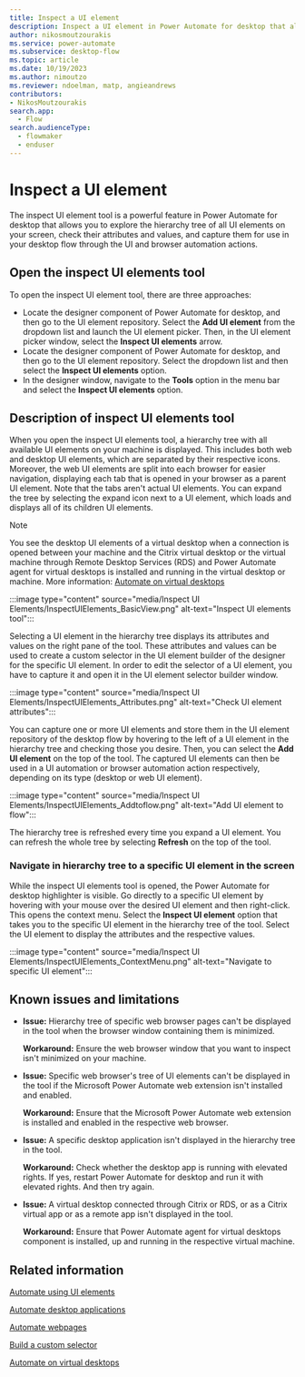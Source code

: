 ```yaml
---
title: Inspect a UI element
description: Inspect a UI element in Power Automate for desktop that allows you to explore the hierarchy tree of all UI elements on your screen.
author: nikosmoutzourakis
ms.service: power-automate
ms.subservice: desktop-flow
ms.topic: article
ms.date: 10/19/2023
ms.author: nimoutzo
ms.reviewer: ndoelman, matp, angieandrews
contributors:
- NikosMoutzourakis
search.app: 
  - Flow
search.audienceType: 
  - flowmaker
  - enduser
---
```

# Inspect a UI element

The inspect UI element tool is a powerful feature in Power Automate for desktop that allows you to explore the hierarchy tree of all UI elements on your screen, check their attributes and values, and capture them for use in your desktop flow through the UI and browser automation actions.

## Open the inspect UI elements tool

To open the inspect UI element tool, there are three approaches:
- Locate the designer component of Power Automate for desktop, and then go to the UI element repository. Select the **Add UI element** from the dropdown list and launch the UI element picker. Then, in the UI element picker window, select the **Inspect UI elements** arrow.
- Locate the designer component of Power Automate for desktop, and then go to the UI element repository. Select the dropdown list and then select the **Inspect UI elements** option.
- In the designer window, navigate to the **Tools** option in the menu bar and select the **Inspect UI elements** option.

## Description of inspect UI elements tool

When you open the inspect UI elements tool, a hierarchy tree with all available UI elements on your machine is displayed. This includes both web and desktop UI elements, which are separated by their respective icons. Moreover, the web UI elements are split into each browser for easier navigation, displaying each tab that is opened in your browser as a parent UI element. Note that the tabs aren't actual UI elements. You can expand the tree by selecting the expand icon next to a UI element, which loads and displays all of its children UI elements.

> [!NOTE]
> You see the desktop UI elements of a virtual desktop when a connection is opened between your machine and the Citrix virtual desktop or the virtual machine through Remote Desktop Services (RDS) and Power Automate agent for virtual desktops is installed and running in the virtual desktop or machine. More information: [Automate on virtual desktops](virtual-desktops.md)

:::image type="content" source="media/Inspect UI Elements/InspectUIElements_BasicView.png" alt-text="Inspect UI elements tool":::

Selecting a UI element in the hierarchy tree displays its attributes and values on the right pane of the tool. These attributes and values can be used to create a custom selector in the UI element builder of the designer for the specific UI element. In order to edit the selector of a UI element, you have to capture it and open it in the UI element selector builder window. 

:::image type="content" source="media/Inspect UI Elements/InspectUIElements_Attributes.png" alt-text="Check UI element attributes":::

You can capture one or more UI elements and store them in the UI element repository of the desktop flow by hovering to the left of a UI element in the hierarchy tree and checking those you desire. Then, you can select the **Add UI element** on the top of the tool. The captured UI elements can then be used in a UI automation or browser automation action respectively, depending on its type (desktop or web UI element).

:::image type="content" source="media/Inspect UI Elements/InspectUIElements_Addtoflow.png" alt-text="Add UI element to flow":::

The hierarchy tree is refreshed every time you expand a UI element. You can refresh the whole tree by selecting **Refresh** on the top of the tool.

### Navigate in hierarchy tree to a specific UI element in the screen

While the inspect UI elements tool is opened, the Power Automate for desktop highlighter is visible. Go directly to a specific UI element by hovering with your mouse over the desired UI element and then right-click. This opens the context menu. Select the **Inspect UI element** option that takes you to the specific UI element in the hierarchy tree of the tool. Select the UI element to display the attributes and the respective values.

:::image type="content" source="media/Inspect UI Elements/InspectUIElements_ContextMenu.png" alt-text="Navigate to specific UI element":::

## Known issues and limitations

- **Issue:** Hierarchy tree of specific web browser pages can't be displayed in the tool when the browser window containing them is minimized.

    **Workaround:** Ensure the web browser window that you want to inspect isn't minimized on your machine.
- **Issue:** Specific web browser's tree of UI elements can't be displayed in the tool if the Microsoft Power Automate web extension isn't installed and enabled.

  **Workaround:** Ensure that the Microsoft Power Automate web extension is installed and enabled in the respective web browser.
- **Issue:** A specific desktop application isn't displayed in the hierarchy tree in the tool.

  **Workaround:** Check whether the desktop app is running with elevated rights. If yes, restart Power Automate for desktop and run it with elevated rights. And then try again.
- **Issue:** A virtual desktop connected through Citrix or RDS, or as a Citrix virtual app or as a remote app isn't displayed in the tool.

  **Workaround:** Ensure that Power Automate agent for virtual desktops component is installed, up and running in the respective virtual machine.
  
## Related information

[Automate using UI elements](ui-elements.md)

[Automate desktop applications](desktop-automation.md)

[Automate webpages](automation-web.md)

[Build a custom selector](build-custom-selectors.md)

[Automate on virtual desktops](virtual-desktops.md)


